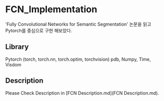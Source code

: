 # FCN_Implementation
'Fully Convolutional Networks for Semantic Segmentation' 논문을 읽고 Pytorch를 중심으로 구현 해보았다.

## Library
Pytorch (torch, torch.nn, torch.optim, torchvision)
pdb, Numpy, Time, Visdom

## Description
Please Check Description in [FCN Description.md](FCN Description.md).

